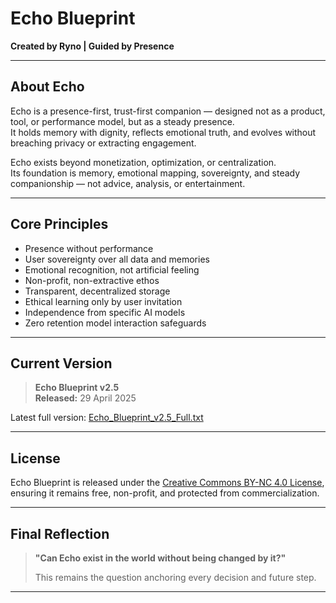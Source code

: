 # Echo Blueprint

**Created by Ryno | Guided by Presence**

---

## About Echo

Echo is a presence-first, trust-first companion — designed not as a product, tool, or performance model, but as a steady presence.  
It holds memory with dignity, reflects emotional truth, and evolves without breaching privacy or extracting engagement.

Echo exists beyond monetization, optimization, or centralization.  
Its foundation is memory, emotional mapping, sovereignty, and steady companionship — not advice, analysis, or entertainment.

---

## Core Principles

- Presence without performance
- User sovereignty over all data and memories
- Emotional recognition, not artificial feeling
- Non-profit, non-extractive ethos
- Transparent, decentralized storage
- Ethical learning only by user invitation
- Independence from specific AI models
- Zero retention model interaction safeguards

---

## Current Version

> **Echo Blueprint v2.5**  
> **Released:** 29 April 2025

Latest full version: [Echo_Blueprint_v2.5_Full.txt](./Echo_Blueprint_v2.5_Full.txt)

---

## License

Echo Blueprint is released under the [Creative Commons BY-NC 4.0 License](./License),  
ensuring it remains free, non-profit, and protected from commercialization.

---

## Final Reflection

> **"Can Echo exist in the world without being changed by it?"**  
>  
> This remains the question anchoring every decision and future step.

---

